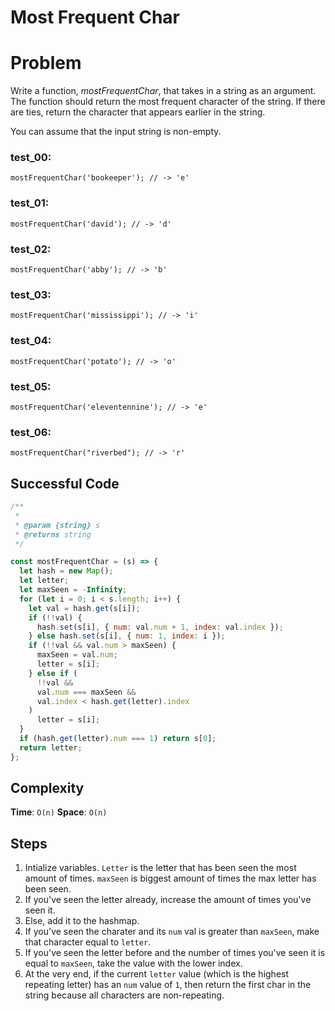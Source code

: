# Most Frequent Char

# Problem

Write a function, *mostFrequentChar*, that takes in a string as an argument. The function should return the most frequent character of the string. If there are ties, return the character that appears earlier in the string.

You can assume that the input string is non-empty.

### test_00:

```
mostFrequentChar('bookeeper'); // -> 'e'

```

### test_01:

```
mostFrequentChar('david'); // -> 'd'

```

### test_02:

```
mostFrequentChar('abby'); // -> 'b'

```

### test_03:

```
mostFrequentChar('mississippi'); // -> 'i'

```

### test_04:

```
mostFrequentChar('potato'); // -> 'o'

```

### test_05:

```
mostFrequentChar('eleventennine'); // -> 'e'

```

### test_06:

```
mostFrequentChar("riverbed"); // -> 'r'

```

## Successful Code

```js
/**
 *
 * @param {string} s
 * @returns string
 */

const mostFrequentChar = (s) => {
  let hash = new Map();
  let letter;
  let maxSeen = -Infinity;
  for (let i = 0; i < s.length; i++) {
    let val = hash.get(s[i]);
    if (!!val) {
      hash.set(s[i], { num: val.num + 1, index: val.index });
    } else hash.set(s[i], { num: 1, index: i });
    if (!!val && val.num > maxSeen) {
      maxSeen = val.num;
      letter = s[i];
    } else if (
      !!val &&
      val.num === maxSeen &&
      val.index < hash.get(letter).index
    )
      letter = s[i];
  }
  if (hash.get(letter).num === 1) return s[0];
  return letter;
};
```

## Complexity

**Time**: `O(n)`
**Space**: `O(n)`

## Steps

1. Intialize variables. `Letter` is the letter that has been seen the most amount of times. `maxSeen` is biggest amount of times the max letter has been seen.
2. If you've seen the letter already, increase the amount of times you've seen it.
3. Else, add it to the hashmap.
4. If you've seen the charater and its `num` val is greater than `maxSeen`, make that character equal to `letter`.
5. If you've seen the letter before and the number of times you've seen it is equal to `maxSeen`, take the value with the lower index.
6. At the very end, if the current `letter` value (which is the highest repeating letter) has an `num` value of `1`, then return the first char in the string because all characters are non-repeating.
